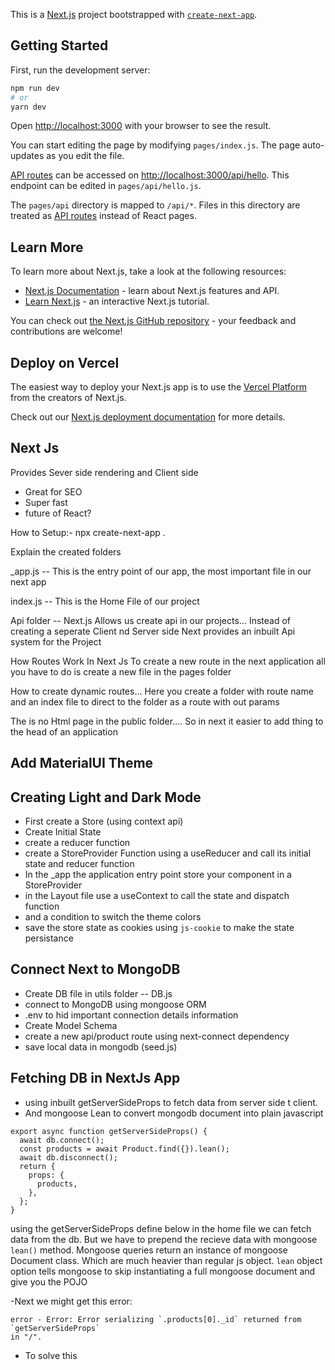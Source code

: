 This is a [Next.js](https://nextjs.org/) project bootstrapped with [`create-next-app`](https://github.com/vercel/next.js/tree/canary/packages/create-next-app).

## Getting Started

First, run the development server:

```bash
npm run dev
# or
yarn dev
```

Open [http://localhost:3000](http://localhost:3000) with your browser to see the result.

You can start editing the page by modifying `pages/index.js`. The page auto-updates as you edit the file.

[API routes](https://nextjs.org/docs/api-routes/introduction) can be accessed on [http://localhost:3000/api/hello](http://localhost:3000/api/hello). This endpoint can be edited in `pages/api/hello.js`.

The `pages/api` directory is mapped to `/api/*`. Files in this directory are treated as [API routes](https://nextjs.org/docs/api-routes/introduction) instead of React pages.

## Learn More

To learn more about Next.js, take a look at the following resources:

- [Next.js Documentation](https://nextjs.org/docs) - learn about Next.js features and API.
- [Learn Next.js](https://nextjs.org/learn) - an interactive Next.js tutorial.

You can check out [the Next.js GitHub repository](https://github.com/vercel/next.js/) - your feedback and contributions are welcome!

## Deploy on Vercel

The easiest way to deploy your Next.js app is to use the [Vercel Platform](https://vercel.com/new?utm_medium=default-template&filter=next.js&utm_source=create-next-app&utm_campaign=create-next-app-readme) from the creators of Next.js.

Check out our [Next.js deployment documentation](https://nextjs.org/docs/deployment) for more details.

## Next Js

Provides Sever side rendering and Client side

- Great for SEO
- Super fast
- future of React?

How to Setup:-
npx create-next-app .

Explain the created folders

\_app.js -- This is the entry point of our app, the most important file in our next app

index.js -- This is the Home File of our project

Api folder --
Next.js Allows us create api in our projects...
Instead of creating a seperate Client nd Server side Next provides an inbuilt Api system for the Project

How Routes Work In Next Js
To create a new route in the next application all you have to do is create a new file in the pages folder

How to create dynamic routes...
Here you create a folder with route name and an index file to direct to the folder as a route with out params

The is no Html page in the public folder....
So in next it easier to add thing to the head of an application

## Add MaterialUI Theme

## Creating Light and Dark Mode

- First create a Store (using context api)
- Create Initial State
- create a reducer function
- create a StoreProvider Function using a useReducer and call its initial state and reducer function
- In the \_app the application entry point store your component in a StoreProvider
- in the Layout file use a useContext to call the state and dispatch function
- and a condition to switch the theme colors
- save the store state as cookies using `js-cookie` to make the state persistance

## Connect Next to MongoDB

- Create DB file in utils folder -- DB.js
- connect to MongoDB using mongoose ORM
- .env to hid important connection details information
- Create Model Schema
- create a new api/product route using next-connect dependency
- save local data in mongodb (seed.js)

## Fetching DB in NextJs App

- using inbuilt getServerSideProps to fetch data from server side t client.
- And mongoose Lean to convert mongodb document into plain javascript

```
export async function getServerSideProps() {
  await db.connect();
  const products = await Product.find({}).lean();
  await db.disconnect();
  return {
    props: {
      products,
    },
  };
}
```

using the getServerSideProps define below in the home file we can fetch data from the db. But we have to prepend the recieve data with mongoose `lean()` method. Mongoose queries return an instance of mongoose Document class. Which are much heavier than regular js object. `lean` object option tells mongoose to skip instantiating a full mongoose document and give you the POJO


-Next we might get this error:
```
error - Error: Error serializing `.products[0]._id` returned from `getServerSideProps`
in "/".
```
- To solve this